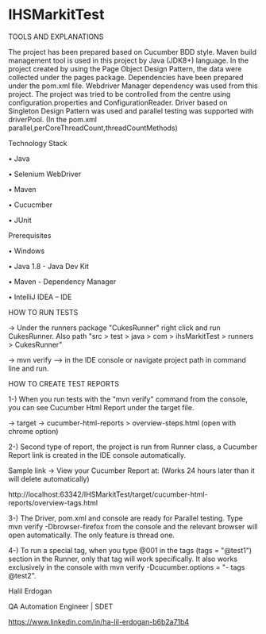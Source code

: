 # IHSMarkitTest

TOOLS AND EXPLANATIONS

The project has been prepared based on Cucumber BDD style. Maven build management tool is used in this project by Java (JDK8+) language. 
In the project created by using the Page Object Design Pattern, the data were collected under the pages package. 
Dependencies have been prepared under the pom.xml file. Webdriver Manager dependency was used from this project. 
The project was tried to be controlled from the centre using configuration.properties and ConfigurationReader. 
Driver based on Singleton Design Pattern was used and parallel testing was supported with driverPool. (In the pom.xml parallel,perCoreThreadCount,threadCountMethods)

Technology Stack

• Java

• Selenium WebDriver

• Maven

• Cucucmber

• JUnit

Prerequisites

• Windows

• Java 1.8 - Java Dev Kit

• Maven - Dependency Manager

• IntelliJ IDEA – IDE

HOW TO RUN TESTS

-> Under the runners package "CukesRunner" right click and run CukesRunner. Also path "src > test > java > com > ihsMarkitTest > runners > CukesRunner"

-> mvn verify --> in the IDE console or navigate project path in command line and run.

HOW TO CREATE TEST REPORTS

1-) When you run tests with the "mvn verify" command from the console, you can see Cucumber Html Report under the target file.

-> target -> cucumber-html-reports > overview-steps.html (open with chrome option)

2-) Second type of report, the project is run from Runner class, a Cucumber Report link is created in the IDE console automatically.

Sample link -> View your Cucumber Report at: (Works 24 hours later than it will delete automatically)

http://localhost:63342/IHSMarkitTest/target/cucumber-html-reports/overview-tags.html

3-) The Driver, pom.xml and console are ready for Parallel testing. Type mvn verify -Dbrowser-firefox from the console and the relevant browser will open automatically. The only feature is thread one.

4-) To run a special tag, when you type @001 in the tags (tags = "@test1") section in the Runner, only that tag will work specifically. It also works exclusively in the console with mvn verify -Dcucumber.options = "- tags @test2". 


Halil Erdogan

QA Automation Engineer | SDET

https://www.linkedin.com/in/ha-lil-erdogan-b6b2a71b4
